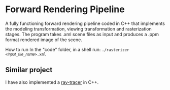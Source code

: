 # Forward Rendering Pipeline

A fully functioning forward rendering pipeline coded in C++ that implements the modeling transformation, viewing transformation and rasterization stages. The program takes .xml scene files as input and produces a .ppm format rendered image of the scene.

How to run
In the "code" folder, in a shell run:  `./rasterizer <𝑖𝑛𝑝𝑢𝑡_𝑓𝑖𝑙𝑒_𝑛𝑎𝑚𝑒>.xml`



## Similar project

I have also implemented a [ray-tracer](https://github.com/AlyAsad/Ray-Tracer-Implementation) in C++.

